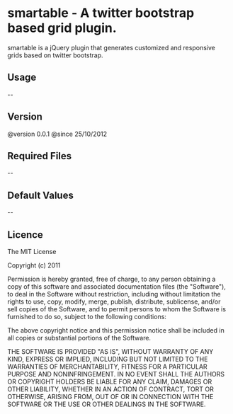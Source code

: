 # smartable - A twitter bootstrap based grid plugin.

smartable is a jQuery plugin that generates customized and responsive grids based on twitter bootstrap.

## Usage
  --


## Version

  @version        0.0.1
	@since          25/10/2012

## Required Files
  --

## Default Values
  --

## Licence

The MIT License

Copyright (c) 2011

Permission is hereby granted, free of charge, to any person obtaining a copy of this software and associated documentation files (the "Software"), to deal in the Software without restriction, including without limitation the rights to use, copy, modify, merge, publish, distribute, sublicense, and/or sell copies of the Software, and to permit persons to whom the Software is furnished to do so, subject to the following conditions:

The above copyright notice and this permission notice shall be included in all copies or substantial portions of the Software.

THE SOFTWARE IS PROVIDED "AS IS", WITHOUT WARRANTY OF ANY KIND, EXPRESS OR IMPLIED, INCLUDING BUT NOT LIMITED TO THE WARRANTIES OF MERCHANTABILITY, FITNESS FOR A PARTICULAR PURPOSE AND NONINFRINGEMENT. IN NO EVENT SHALL THE AUTHORS OR COPYRIGHT HOLDERS BE LIABLE FOR ANY CLAIM, DAMAGES OR OTHER LIABILITY, WHETHER IN AN ACTION OF CONTRACT, TORT OR OTHERWISE, ARISING FROM, OUT OF OR IN CONNECTION WITH THE SOFTWARE OR THE USE OR OTHER DEALINGS IN THE SOFTWARE.